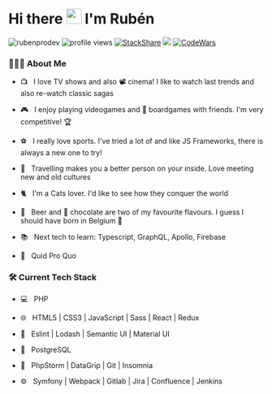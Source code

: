 # Hi there <img src="https://c.tenor.com/SNL9_xhZl9oAAAAi/waving-hand-joypixels.gif" width="30"> I'm Rubén

<img src="https://komarev.com/ghpvc/?username=rubenprodev" alt="rubenprodev" /> <!-- [![StackShare](http://img.shields.io/badge/tech-stack-0690fa.svg?style=flat)](https://stackshare.io/rubenprodev/my-stack) -->
<img src="https://gpvc.arturio.dev/rubenprodev" alt="profile views">
[![StackShare](https://img.shields.io/badge/Tech-stack-blue)](https://stackshare.io/rubenprodev/my-stack)
![](https://img.shields.io/badge/Exp-7yrs-red)
[![CodeWars](https://www.codewars.com/users/rubenprodev/badges/small)](https://www.codewars.com/users/rubenprodev) 

<h3> 👨🏻‍💻 About Me </h3>

- 📺 &nbsp; I love TV shows and also 📽️ cinema! I like to watch last trends and also re-watch classic sagas

- 🎮 &nbsp; I enjoy playing videogames and 🎲 boardgames with friends. I'm very competitive! 🏆

- ⚽ &nbsp; I really love sports. I've tried a lot of and like JS Frameworks, there is always a new one to try!

- 🛫 &nbsp; Travelling makes you a better person on your inside. Love meeting new and old cultures

- 🐈 &nbsp; I'm a Cats lover. I'd like to see how they conquer the world

- 🍺 &nbsp; Beer and 🍫 chocolate are two of my favourite flavours. I guess I should have born in Belgium 🤔  

- 📚 &nbsp; Next tech to learn: Typescript, GraphQL, Apollo, Firebase

- 💬 &nbsp; Quid Pro Quo

<h3>🛠 Current Tech Stack</h3>

- 💻 &nbsp; PHP

- 🌐 &nbsp; HTML5 | CSS3 | JavaScript | Sass | React | Redux

- 💅 &nbsp; Eslint | Lodash | Semantic UI | Material UI

- 💾 &nbsp; PostgreSQL

- 🔧 &nbsp; PhpStorm | DataGrip | Git | Insomnia

- ⚙️ &nbsp; Symfony | Webpack | Gitlab | Jira | Confluence | Jenkins

<!--
<hr>

<details>
<summary>⬅️ Don't click in here ⚠️</summary>
<br>
&nbsp;&nbsp;&nbsp; 😠 I warned you already...
<br>
&nbsp;&nbsp;&nbsp; 🐛 Now you've found a bug! Who's gonna fix it now?
<br>
&nbsp;&nbsp;&nbsp; 😆 "If something works, don't touch it"
</details>

### 🤝🏻 Connect with me

[<img src="https://img.icons8.com/color/48/000000/twitter.png" width="35px"/>](https://twitter.com/rubenprodev)  &nbsp;
[<img src="https://img.icons8.com/fluent/48/000000/instagram-new.png" width="35px"/>](https://www.instagram.com/rubenprodev/)  &nbsp;
[<img src="https://img.icons8.com/color/48/000000/linkedin.png" width="35px"/>](https://www.linkedin.com/in/rubenpr/)
-->
